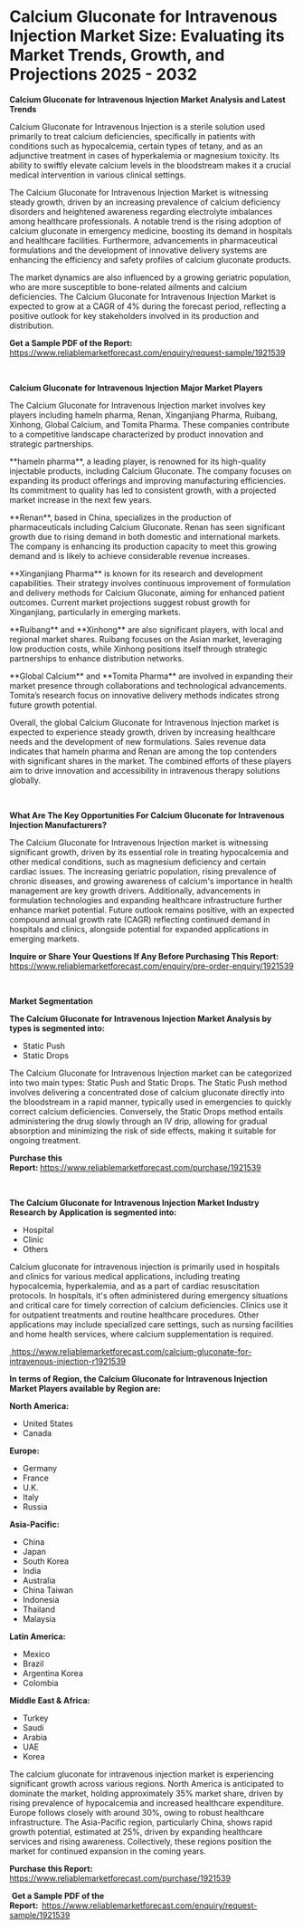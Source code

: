 <p><h1>Calcium Gluconate for Intravenous Injection Market Size: Evaluating its Market Trends, Growth, and Projections 2025 - 2032</h1></p><p><strong>Calcium Gluconate for Intravenous Injection Market Analysis and Latest Trends</strong></p>
<p><p>Calcium Gluconate for Intravenous Injection is a sterile solution used primarily to treat calcium deficiencies, specifically in patients with conditions such as hypocalcemia, certain types of tetany, and as an adjunctive treatment in cases of hyperkalemia or magnesium toxicity. Its ability to swiftly elevate calcium levels in the bloodstream makes it a crucial medical intervention in various clinical settings.</p><p>The Calcium Gluconate for Intravenous Injection Market is witnessing steady growth, driven by an increasing prevalence of calcium deficiency disorders and heightened awareness regarding electrolyte imbalances among healthcare professionals. A notable trend is the rising adoption of calcium gluconate in emergency medicine, boosting its demand in hospitals and healthcare facilities. Furthermore, advancements in pharmaceutical formulations and the development of innovative delivery systems are enhancing the efficiency and safety profiles of calcium gluconate products.</p><p>The market dynamics are also influenced by a growing geriatric population, who are more susceptible to bone-related ailments and calcium deficiencies. The Calcium Gluconate for Intravenous Injection Market is expected to grow at a CAGR of 4% during the forecast period, reflecting a positive outlook for key stakeholders involved in its production and distribution.</p></p>
<p><strong>Get a Sample PDF of the Report:&nbsp;</strong> <a href="https://www.reliablemarketforecast.com/enquiry/request-sample/1921539?utm_campaign=2294&utm_medium=2&utm_source=Github&utm_content=ia&utm_term=19042025&utm_id=calcium-gluconate-for-intravenous-injection">https://www.reliablemarketforecast.com/enquiry/request-sample/1921539</a></p>
<p>&nbsp;</p>
<p><strong>Calcium Gluconate for Intravenous Injection Major Market Players</strong></p>
<p><p>The Calcium Gluconate for Intravenous Injection market involves key players including hameln pharma, Renan, Xinganjiang Pharma, Ruibang, Xinhong, Global Calcium, and Tomita Pharma. These companies contribute to a competitive landscape characterized by product innovation and strategic partnerships.</p><p>**hameln pharma**, a leading player, is renowned for its high-quality injectable products, including Calcium Gluconate. The company focuses on expanding its product offerings and improving manufacturing efficiencies. Its commitment to quality has led to consistent growth, with a projected market increase in the next few years.</p><p>**Renan**, based in China, specializes in the production of pharmaceuticals including Calcium Gluconate. Renan has seen significant growth due to rising demand in both domestic and international markets. The company is enhancing its production capacity to meet this growing demand and is likely to achieve considerable revenue increases.</p><p>**Xinganjiang Pharma** is known for its research and development capabilities. Their strategy involves continuous improvement of formulation and delivery methods for Calcium Gluconate, aiming for enhanced patient outcomes. Current market projections suggest robust growth for Xinganjiang, particularly in emerging markets.</p><p>**Ruibang** and **Xinhong** are also significant players, with local and regional market shares. Ruibang focuses on the Asian market, leveraging low production costs, while Xinhong positions itself through strategic partnerships to enhance distribution networks.</p><p>**Global Calcium** and **Tomita Pharma** are involved in expanding their market presence through collaborations and technological advancements. Tomita’s research focus on innovative delivery methods indicates strong future growth potential.</p><p>Overall, the global Calcium Gluconate for Intravenous Injection market is expected to experience steady growth, driven by increasing healthcare needs and the development of new formulations. Sales revenue data indicates that hameln pharma and Renan are among the top contenders with significant shares in the market. The combined efforts of these players aim to drive innovation and accessibility in intravenous therapy solutions globally.</p></p>
<p>&nbsp;</p>
<p><strong>What Are The Key Opportunities For Calcium Gluconate for Intravenous Injection Manufacturers?</strong></p>
<p><p>The Calcium Gluconate for Intravenous Injection market is witnessing significant growth, driven by its essential role in treating hypocalcemia and other medical conditions, such as magnesium deficiency and certain cardiac issues. The increasing geriatric population, rising prevalence of chronic diseases, and growing awareness of calcium's importance in health management are key growth drivers. Additionally, advancements in formulation technologies and expanding healthcare infrastructure further enhance market potential. Future outlook remains positive, with an expected compound annual growth rate (CAGR) reflecting continued demand in hospitals and clinics, alongside potential for expanded applications in emerging markets.</p></p>
<p><strong>Inquire or Share Your Questions If Any Before Purchasing This Report:</strong> <a href="https://www.reliablemarketforecast.com/enquiry/pre-order-enquiry/1921539?utm_campaign=2294&utm_medium=2&utm_source=Github&utm_content=ia&utm_term=19042025&utm_id=calcium-gluconate-for-intravenous-injection">https://www.reliablemarketforecast.com/enquiry/pre-order-enquiry/1921539</a></p>
<p>&nbsp;</p>
<p><strong>Market Segmentation</strong></p>
<p><strong>The Calcium Gluconate for Intravenous Injection Market Analysis by types is segmented into:</strong></p>
<p><ul><li>Static Push</li><li>Static Drops</li></ul></p>
<p><p>The Calcium Gluconate for Intravenous Injection market can be categorized into two main types: Static Push and Static Drops. The Static Push method involves delivering a concentrated dose of calcium gluconate directly into the bloodstream in a rapid manner, typically used in emergencies to quickly correct calcium deficiencies. Conversely, the Static Drops method entails administering the drug slowly through an IV drip, allowing for gradual absorption and minimizing the risk of side effects, making it suitable for ongoing treatment.</p></p>
<p><strong>Purchase this Report:&nbsp;</strong><a href="https://www.reliablemarketforecast.com/purchase/1921539?utm_campaign=2294&utm_medium=2&utm_source=Github&utm_content=ia&utm_term=19042025&utm_id=calcium-gluconate-for-intravenous-injection">https://www.reliablemarketforecast.com/purchase/1921539</a></p>
<p>&nbsp;</p>
<p><strong>The Calcium Gluconate for Intravenous Injection Market Industry Research by Application is segmented into:</strong></p>
<p><ul><li>Hospital</li><li>Clinic</li><li>Others</li></ul></p>
<p><p>Calcium gluconate for intravenous injection is primarily used in hospitals and clinics for various medical applications, including treating hypocalcemia, hyperkalemia, and as a part of cardiac resuscitation protocols. In hospitals, it's often administered during emergency situations and critical care for timely correction of calcium deficiencies. Clinics use it for outpatient treatments and routine healthcare procedures. Other applications may include specialized care settings, such as nursing facilities and home health services, where calcium supplementation is required.</p></p>
<p><a href="https://www.reliablemarketforecast.com/calcium-gluconate-for-intravenous-injection-r1921539?utm_campaign=2294&utm_medium=2&utm_source=Github&utm_content=ia&utm_term=19042025&utm_id=calcium-gluconate-for-intravenous-injection">&nbsp;https://www.reliablemarketforecast.com/calcium-gluconate-for-intravenous-injection-r1921539</a></p>
<p><strong>In terms of Region, the Calcium Gluconate for Intravenous Injection Market Players available by Region are:</strong></p>
<p>
    <p> <strong> North America: </strong>
        <ul>
            <li>United States</li>
            <li>Canada</li>
        </ul>
        </p> 
    <p> <strong> Europe: </strong>
        <ul>
            <li>Germany</li>
            <li>France</li>
            <li>U.K.</li>
            <li>Italy</li>
            <li>Russia</li>
        </ul>
        </p> 
    <p> <strong> Asia-Pacific: </strong>
        <ul>
            <li>China</li>
            <li>Japan</li>
            <li>South Korea</li>
            <li>India</li>
            <li>Australia</li>
            <li>China Taiwan</li>
            <li>Indonesia</li>
            <li>Thailand</li>
            <li>Malaysia</li>
        </ul>
        </p> 
    <p> <strong> Latin America: </strong>
        <ul>
            <li>Mexico</li>
            <li>Brazil</li>
            <li>Argentina Korea</li>
            <li>Colombia</li>
        </ul>
        </p> 
    <p> <strong> Middle East & Africa: </strong>
        <ul>
            <li>Turkey</li>
            <li>Saudi</li>
            <li>Arabia</li>
            <li>UAE</li>
            <li>Korea</li>
        </ul>
    </p>
    </p>
<p><p>The calcium gluconate for intravenous injection market is experiencing significant growth across various regions. North America is anticipated to dominate the market, holding approximately 35% market share, driven by rising prevalence of hypocalcemia and increased healthcare expenditure. Europe follows closely with around 30%, owing to robust healthcare infrastructure. The Asia-Pacific region, particularly China, shows rapid growth potential, estimated at 25%, driven by expanding healthcare services and rising awareness. Collectively, these regions position the market for continued expansion in the coming years.</p></p>
<p><strong>Purchase this Report: </strong><a href="https://www.reliablemarketforecast.com/purchase/1921539?utm_campaign=2294&utm_medium=2&utm_source=Github&utm_content=ia&utm_term=19042025&utm_id=calcium-gluconate-for-intravenous-injection">https://www.reliablemarketforecast.com/purchase/1921539</a></p>
<p>&nbsp;<strong>Get a Sample PDF of the Report:&nbsp;&nbsp;</strong><a href="https://www.reliablemarketforecast.com/enquiry/request-sample/1921539?utm_campaign=2294&utm_medium=2&utm_source=Github&utm_content=ia&utm_term=19042025&utm_id=calcium-gluconate-for-intravenous-injection">https://www.reliablemarketforecast.com/enquiry/request-sample/1921539</a></p>
<p><strong></strong></p>
<p><p></p><p></p><p></p></p>
